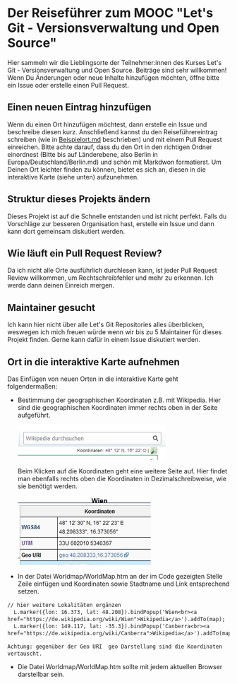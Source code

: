 # Der Reiseführer zum MOOC "Let's Git - Versionsverwaltung und Open Source"

Hier sammeln wir die Lieblingsorte der Teilnehmer:innen des Kurses Let's Git - Versionsverwaltung und Open Source. Beiträge sind sehr willkommen! Wenn Du Änderungen oder neue Inhalte hinzufügen möchten, öffne bitte ein Issue oder erstelle einen Pull Request.

## Einen neuen Eintrag hinzufügen

Wenn du einen Ort hinzufügen möchtest, dann erstelle ein Issue und beschreibe diesen kurz. Anschließend kannst du den Reiseführereintrag schreiben (wie in [Beispielort.md](Beispielort.md) beschrieben) und mit einem Pull Request einreichen. Bitte achte darauf, dass du den Ort in den richtigen Ordner einordnest (Bitte bis auf Länderebene, also Berlin in Europa/Deutschland/Berlin.md) und schön mit Markdwon formatierst.
Um Deinen Ort leichter finden zu können, bietet es sich an, diesen in die interaktive Karte (siehe unten) aufzunehmen.

## Struktur dieses Projekts ändern

Dieses Projekt ist auf die Schnelle entstanden und ist nicht perfekt. Falls du Vorschläge zur besseren Organisation hast, erstelle ein Issue und dann kann dort gemeinsam diskutiert werden.

## Wie läuft ein Pull Request Review?

Da ich nicht alle Orte ausführlich durchlesen kann, ist jeder Pull Request Review willkommen, um Rechtschreibfehler und mehr zu erkennen. Ich werde dann deinen Einreich mergen.

## Maintainer gesucht

Ich kann hier nicht über alle Let's Git Repositories alles überblicken, weswegen ich mich freuen würde wenn wir bis zu 5 Maintainer für dieses Projekt finden. Gerne kann dafür in einem Issue diskutiert werden.

## Ort in die interaktive Karte aufnehmen
Das Einfügen von neuen Orten in die interaktive Karte geht folgendermaßen:
* Bestimmung der geographischen Koordinaten z.B. mit Wikipedia. Hier sind die geographischen Koordinaten immer rechts oben in der Seite aufgeführt.

  <img src="https://github.com/fx99-D/lets_git_reisefuehrer/blob/update_README2/Worldmap/Koordinaten-Wikipedia.JPG"/>
  
  Beim Klicken auf die Koordinaten geht eine weitere Seite auf. Hier findet man ebenfalls rechts oben die Koordinaten in Dezimalschreibweise, wie sie benötigt werden.
  
  <img src="https://github.com/fx99-D/lets_git_reisefuehrer/blob/update_README2/Worldmap/Koordinaten-Geohack.JPG"/>
* In der Datei Worldmap/WorldMap.htm an der im Code gezeigten Stelle Zeile einfügen und Koordinaten sowie Stadtname und Link entsprechend setzen.
``` 
// hier weitere Lokalitäten ergänzen
  L.marker({lon: 16.373, lat: 48.208}).bindPopup('Wien<br><a href="https://de.wikipedia.org/wiki/Wien">Wikipedia</a>').addTo(map);
  L.marker({lon: 149.117, lat: -35.3}).bindPopup('Canberra<br><a href="https://de.wikipedia.org/wiki/Canberra">Wikipedia</a>').addTo(map);
``` 
    Achtung: gegenüber der Geo URI 	geo Darstellung sind die Koordinaten vertauscht.
      
* Die Datei Worldmap/WorldMap.htm sollte mit jedem aktuellen Browser darstellbar sein.
